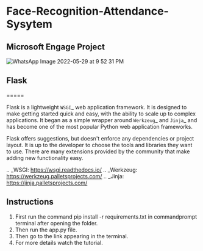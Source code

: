 # Face-Recognition-Attendance-Sysytem
## Microsoft Engage Project
![WhatsApp Image 2022-05-29 at 9 52 31 PM](https://user-images.githubusercontent.com/105964208/170880479-f263d80b-48a4-4178-b555-e8e8263168eb.jpeg)


## Flask
=====

Flask is a lightweight `WSGI`_ web application framework. It is designed
to make getting started quick and easy, with the ability to scale up to
complex applications. It began as a simple wrapper around `Werkzeug`_
and `Jinja`_ and has become one of the most popular Python web
application frameworks.

Flask offers suggestions, but doesn't enforce any dependencies or
project layout. It is up to the developer to choose the tools and
libraries they want to use. There are many extensions provided by the
community that make adding new functionality easy.

.. _WSGI: https://wsgi.readthedocs.io/
.. _Werkzeug: https://werkzeug.palletsprojects.com/
.. _Jinja: https://jinja.palletsprojects.com/


Instructions
----------
1) First run the command pip install -r requirements.txt in commandprompt terminal after opening the folder.
2) Then run the app.py file.
3) Then go to the link appearing in the terminal.
4) For more details watch the tutorial.


